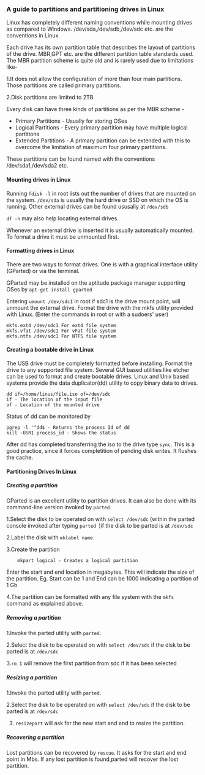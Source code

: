 ### A guide to partitions and partitioning drives in Linux 

Linux has completely different naming conventions while mounting drives as compared to Windows. /dev/sda,/dev/sdb,/dev/sdc etc. are the conventions in Linux.

Each drive has its own partition table that describes the layout of partitions of the drive. MBR,GPT etc. are the different partition table standards used. 
The MBR partition scheme is quite old and is rarely used due to limitations like-

1.It does not allow the configuration of more than four main partitions. Those partitions are called primary partitions.

2.Disk partitions are limited to 2TB

Every disk can have three kinds of partitions as per the MBR scheme - 

* Primary Partitions - Usually for storing OSes 
* Logical Partitions - Every primary partition may have multiple logical partitions
* Extended Partitions - A primary partition can be extended with this to overcome the limitation of maximum four primary partitions.

These partitions can be found named with the conventions /dev/sda1,/dev/sda2 etc. 

#### Mounting drives in Linux

Running ``` fdisk -l ``` in root lists out the number of drives that are mounted on the system. ``` /dev/sda ``` is usually the hard drive or SSD on which the OS is running. Other external drives can be found ususally at ``` /dev/sdb ```

``` df -h ``` may also help locating external drives.

Whenever an external drive is inserted it is usually automatically mounted. To format a drive it must be unmounted first.


#### Formatting drives in Linux 

There are two ways to format drives. One is with a graphical interface utility (GParted) or via the terminal.

GParted may be installed on the aptitude package manager supporting OSes by 
``` apt-get install gparted ```

Entering ``` umount /dev/sdc1 ``` in root if sdc1 is the drive mount point, will unmount the external drive. 
Format the drive with the mkfs utility provided with Linux. 
(Enter the commands in root or with a sudoers' user)


```
mkfs.ext4 /dev/sdc1 For ext4 file system
mkfs.vfat /dev/sdc1 For vFat file system
mkfs.ntfs /dev/sdc1 For NTFS file system
```

#### Creating a bootable drive in Linux 

The USB drive must be completely formatted before installing. Format the drive to any supported file system. Several GUI based utilities like etcher can be used to format and create bootable drives.
Linux and Unix based systems provide the data duplicator(dd) utility to copy binary data to drives.

``` 
dd if=/home/linus/file.iso of=/dev/sdc 
if - The location of the input file
of - Location of the mounted drive
```

Status of dd can be monitored by 
``` 
pgrep -l '^dd$ - Returns the process Id of dd
kill -USR1 process_id - Shows the status 

``` 

After dd has completed transferring the iso to the drive type ``` sync ```.
This is a good practice, since it forces completition of pending disk writes. It flushes the cache.


#### Partitioning Drives In Linux


##### Creating a partition 

GParted is an excellent utility to partition drives. It can also be done with its command-line version invoked by ```parted```

1.Select the disk to be operated on with ``` select /dev/sdc ``` (within the parted console invoked after typing ```parted ```)if the disk to be parted is at ```/dev/sdc ```

2.Label the disk with ``` mklabel name ```.

3.Create the partition
``` mkpart primary - Creates a primary partition
	mkpart logical - Creates a logical partition
```
Enter the start and end location in megabytes. This will indicate the size of the partition. Eg. Start can be 1 and End can be 1000 indicating a partition of 1 Gb
 
4.The partition can be formatted with any file system with the ```mkfs``` command as explained above.

##### Removing a partition 

1.Invoke the parted utility with ```parted```.

2.Select the disk to be operated on with ``` select /dev/sdc ``` if the disk to be parted is at ```/dev/sdc ```

3.``` rm 1 ``` will remove the first partition from sdc if it has been selected

##### Resizing a partition

1.Invoke the parted utility with ```parted```.

2.Select the disk to be operated on with ``` select /dev/sdc ``` if the disk to be parted is at ```/dev/sdc ```

3. ``` resizepart ``` will ask for the new start and end to resize the partition.


##### Recovering a partition 

Lost partitions can be recovered by ``` rescue ```. It asks for the start and end point in Mbs. If any lost partition is found,parted will recover the lost partition.
